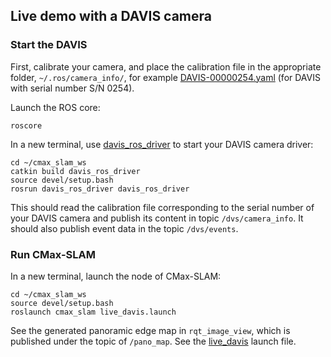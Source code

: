 ## Live demo with a DAVIS camera

### Start the DAVIS

First, calibrate your camera, and place the calibration file in the appropriate folder, `~/.ros/camera_info/`, for example [DAVIS-00000254.yaml](https://github.com/tub-rip/cmax_slam/blob/main/docs/DAVIS-00000254.yaml) (for DAVIS with serial number S/N 0254).

Launch the ROS core:

    roscore

In a new terminal, use [davis_ros_driver](https://github.com/uzh-rpg/rpg_dvs_ros/) to start your DAVIS camera driver:

    cd ~/cmax_slam_ws
    catkin build davis_ros_driver
    source devel/setup.bash
    rosrun davis_ros_driver davis_ros_driver

This should read the calibration file corresponding to the serial number of your DAVIS camera and publish its content in topic `/dvs/camera_info`. 
It should also publish event data in the topic `/dvs/events`.

### Run CMax-SLAM

In a new terminal, launch the node of CMax-SLAM:

    cd ~/cmax_slam_ws
    source devel/setup.bash
    roslaunch cmax_slam live_davis.launch

See the generated panoramic edge map in `rqt_image_view`, which is published under the topic of `/pano_map`.
See the [live_davis](https://github.com/tub-rip/cmax_slam/blob/main/launch/live_davis.launch) launch file. 
